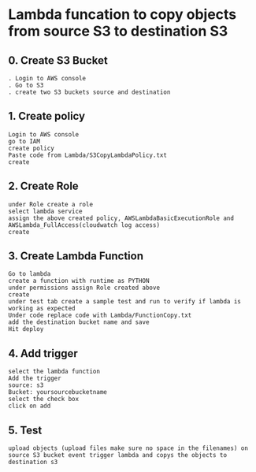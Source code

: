 # Lambda funcation to copy objects from source S3 to destination S3

## 0. Create S3 Bucket ##
```
. Login to AWS console
. Go to S3
. create two S3 buckets source and destination
```
## 1. Create policy ##
```
Login to AWS console
go to IAM
create policy
Paste code from Lambda/S3CopyLambdaPolicy.txt
create

```
## 2. Create Role
```
under Role create a role
select lambda service
assign the above created policy, AWSLambdaBasicExecutionRole and AWSLambda_FullAccess(cloudwatch log access)
create 
```

## 3. Create Lambda Function
```
Go to lambda
create a function with runtime as PYTHON
under permissions assign Role created above
create
under test tab create a sample test and run to verify if lambda is working as expected
Under code replace code with Lambda/FunctionCopy.txt
add the destination bucket name and save
Hit deploy
```
## 4. Add trigger
```
select the lambda function
Add the trigger
source: s3
Bucket: yoursourcebucketname
select the check box
click on add

```

## 5. Test
```
upload objects (upload files make sure no space in the filenames) on source S3 bucket event trigger lambda and copys the objects to destination s3
```